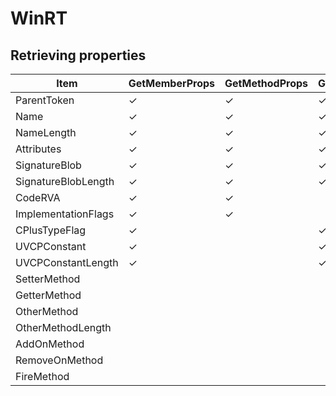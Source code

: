 # WinRT

## Retrieving properties

| Item           | GetMemberProps | GetMethodProps | GetFieldProps | GetPropertyProps | GetParamProps | GetEventProps |
|----------------|----------------|----------------|---------------|------------------|---------------|---------------|
| ParentToken    | ✓  | ✓ | ✓ | ✓ | ✓ | ✓ |
| Name           |  ✓ | ✓ | ✓ | ✓ | ✓ | ✓ |
| NameLength     |  ✓ | ✓ | ✓ | ✓ | ✓ | ✓ |
| Attributes     | ✓  | ✓ | ✓ | ✓ | ✓ | ✓ |
| SignatureBlob  | ✓  | ✓ | ✓ | ✓ |   |    |
| SignatureBlobLength | ✓ | ✓ | ✓ | ✓ |    |  |
| CodeRVA        | ✓  | ✓ |   |   |    |    |
| ImplementationFlags | ✓ | ✓ |   |    |   |  |
| CPlusTypeFlag  | ✓  |   | ✓ | ✓ | ✓ |   |
| UVCPConstant   | ✓  |   | ✓ | ✓ | ✓ |   |
| UVCPConstantLength  | ✓ |   | ✓ | ✓ | ✓  |  |
| SetterMethod   |    |   |   | ✓ |   |    |
| GetterMethod   |    |   |   | ✓ |   |    |
| OtherMethod    |    |   |   | ✓ |   | ✓  |
| OtherMethodLength   |   |   |   | ✓ |    | ✓ |
| AddOnMethod    |    |   |   |   |   | ✓  |
| RemoveOnMethod |    |   |   |   |   | ✓  |
| FireMethod     |    |   |   |   |   | ✓  |
